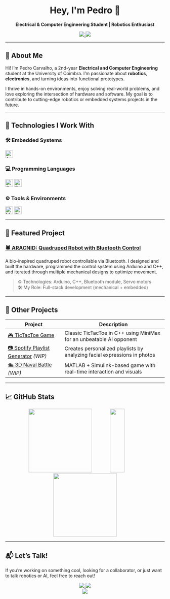 <h1 align="center">Hey, I'm Pedro 👋</h1>
<p align="center"><strong>Electrical & Computer Engineering Student | Robotics Enthusiast</strong></p>

<p align="center">
  <a href="https://www.linkedin.com/in/pedro-carvalho-760678280/" target="_blank">
    <img src="https://img.shields.io/badge/LinkedIn-blue?style=for-the-badge&logo=linkedin&logoColor=white" />
  </a>
  <a href="mailto:pedrobcarvalho01@gmail.com">
    <img src="https://img.shields.io/badge/Gmail-D14836?style=for-the-badge&logo=gmail&logoColor=white" />
  </a>
</p>

---

## 🌟 About Me

Hi! I’m Pedro Carvalho, a 2nd-year **Electrical and Computer Engineering** student at the University of Coimbra. I’m passionate about **robotics**, **electronics**, and turning ideas into functional prototypes.

I thrive in hands-on environments, enjoy solving real-world problems, and love exploring the intersection of hardware and software. My goal is to contribute to cutting-edge robotics or embedded systems projects in the future.

---

## 🔧 Technologies I Work With

### 🛠 Embedded Systems  
<img src="https://cdn.jsdelivr.net/gh/devicons/devicon/icons/arduino/arduino-original.svg" height="24" alt="Arduino" />

### 💻 Programming Languages  
<img src="https://cdn.jsdelivr.net/gh/devicons/devicon/icons/cplusplus/cplusplus-original.svg" height="24" alt="C++" />
<img src="https://cdn.jsdelivr.net/gh/devicons/devicon/icons/c/c-original.svg" height="24" alt="C" />

### ⚙️ Tools & Environments  
<img src="https://cdn.jsdelivr.net/gh/devicons/devicon/icons/matlab/matlab-original.svg" height="24" alt="MATLAB" />
<img src="https://cdn.jsdelivr.net/gh/devicons/devicon/icons/qt/qt-original.svg" height="24" alt="Qt" />


---

## 🧠 Featured Project

### [🕷 ARACNID: Quadruped Robot with Bluetooth Control](https://github.com/pedrobcarvalho0601/ARACNID_PROJECT)

A bio-inspired quadruped robot controllable via Bluetooth. I designed and built the hardware, programmed the control system using Arduino and C++, and iterated through multiple mechanical designs to optimize movement.

> ⚙️ Technologies: Arduino, C++, Bluetooth module, Servo motors  
> 🛠 My Role: Full-stack development (mechanical + embedded)

---

## 📌 Other Projects

| Project | Description |
|--------|-------------|
| [🎮 TicTacToe Game](https://github.com/pedrobcarvalho0601/TicTacToe) | Classic TicTacToe in C++ using MiniMax for an unbeatable AI opponent |
| [📷 Spotify Playlist Generator](#) _(WIP)_ | Creates personalized playlists by analyzing facial expressions in photos |
| [🛳️ 3D Naval Battle](#) _(WIP)_ | MATLAB + Simulink-based game with real-time interaction and visuals |

---

## 📈 GitHub Stats

<div align="center">
  <img src="https://github-readme-stats.vercel.app/api?username=pedrobcarvalho0601&show_icons=true&theme=tokyonight&count_private=true&custom_title=My%20GitHub%20Stats" height="200"/>
  <img src="https://github-readme-stats.vercel.app/api/top-langs/?username=pedrobcarvalho0601&layout=compact&theme=tokyonight&langs_count=30" height="200" width="30%" />
  <br/>
  <img src="https://streak-stats.demolab.com?user=pedrobcarvalho0601&theme=tokyonight" height="200"/>
</div>

---

## 📬 Let’s Talk!

If you’re working on something cool, looking for a collaborator, or just want to talk robotics or AI, feel free to reach out!

<div align="center">
  <a href="https://www.linkedin.com/in/pedro-carvalho-760678280/" target="_blank">
    <img src="https://img.shields.io/badge/LinkedIn-blue?style=for-the-badge&logo=linkedin&logoColor=white" />
  </a>
  <a href="mailto:pedrobcarvalho01@gmail.com">
    <img src="https://img.shields.io/badge/Gmail-D14836?style=for-the-badge&logo=gmail&logoColor=white" />
  </a>
</div>

<div align="center">
  <img src="https://visitcount.itsvg.in/api?id=pedrobcarvalho0601&icon=2&color=0" />
</div>
